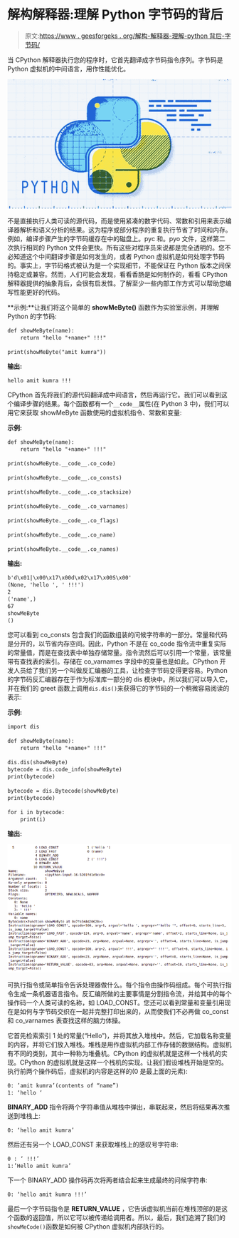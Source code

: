 # 解构解释器:理解 Python 字节码的背后

> 原文:[https://www . geesforgeks . org/解构-解释器-理解-python 背后-字节码/](https://www.geeksforgeeks.org/deconstructing-interpreter-understanding-behind-the-python-bytecode/)

当 CPython 解释器执行您的程序时，它首先翻译成字节码指令序列。字节码是 Python 虚拟机的中间语言，用作性能优化。

![](img/8bd9a875654894a861ea91e2c48696b9.png)

不是直接执行人类可读的源代码，而是使用紧凑的数字代码、常数和引用来表示编译器解析和语义分析的结果。这为程序或部分程序的重复执行节省了时间和内存。例如，编译步骤产生的字节码缓存在中的磁盘上。pyc 和。pyo 文件，这样第二次执行相同的 Python 文件会更快。所有这些对程序员来说都是完全透明的。您不必知道这个中间翻译步骤是如何发生的，或者 Python 虚拟机是如何处理字节码的。事实上，字节码格式被认为是一个实现细节，不能保证在 Python 版本之间保持稳定或兼容。然而，人们可能会发现，看看香肠是如何制作的，看看 CPython 解释器提供的抽象背后，会很有启发性。了解至少一些内部工作方式可以帮助您编写性能更好的代码。

**示例:**让我们将这个简单的 **showMeByte()** 函数作为实验室示例，并理解 Python 的字节码:

```
def showMeByte(name):
    return "hello "+name+" !!!"

print(showMeByte("amit kumra"))
```

**输出:**

```
hello amit kumra !!!
```

CPython 首先将我们的源代码翻译成中间语言，然后再运行它。我们可以看到这个编译步骤的结果。每个函数都有一个`__code__`属性(在 Python 3 中)，我们可以用它来获取 showMeByte 函数使用的虚拟机指令、常数和变量:

**示例:**

```
def showMeByte(name):
    return "hello "+name+" !!!"

print(showMeByte.__code__.co_code)

print(showMeByte.__code__.co_consts)

print(showMeByte.__code__.co_stacksize)

print(showMeByte.__code__.co_varnames)

print(showMeByte.__code__.co_flags)

print(showMeByte.__code__.co_name)

print(showMeByte.__code__.co_names)
```

**输出:**

```
b'd\x01|\x00\x17\x00d\x02\x17\x00S\x00'
(None, 'hello ', ' !!!')
2
('name',)
67
showMeByte
()
```

您可以看到 co_consts 包含我们的函数组装的问候字符串的一部分。常量和代码是分开的，以节省内存空间。因此，Python 不是在 co_code 指令流中重复实际的常量值，而是在查找表中单独存储常量。指令流然后可以引用一个常量，该常量带有查找表的索引。存储在 co_varnames 字段中的变量也是如此。CPython 开发人员给了我们另一个叫做反汇编器的工具，让检查字节码变得更容易。Python 的字节码反汇编器存在于作为标准库一部分的 dis 模块中。所以我们可以导入它，并在我们的 greet 函数上调用`dis.dis()`来获得它的字节码的一个稍微容易阅读的表示:

**示例:**

```
import dis

def showMeByte(name):
    return "hello "+name+" !!!"

dis.dis(showMeByte)
bytecode = dis.code_info(showMeByte)
print(bytecode)

bytecode = dis.Bytecode(showMeByte)
print(bytecode)

for i in bytecode:
    print(i)
```

**输出:**

![python-bytecode](img/c08846ba5f5043e811139c9dced570e0.png)

可执行指令或简单指令告诉处理器做什么。每个指令由操作码组成。每个可执行指令生成一条机器语言指令。反汇编所做的主要事情是分割指令流，并给其中的每个操作码一个人类可读的名称，如 LOAD_CONST。您还可以看到常量和变量引用现在是如何与字节码交织在一起并完整打印出来的，从而使我们不必再做 co_const 和 co_varnames 表查找这样的脑力体操。

它首先检索索引 1 处的常量(“Hello”)，并将其放入堆栈中。然后，它加载名称变量的内容，并将它们放入堆栈。堆栈是用作虚拟机内部工作存储的数据结构。虚拟机有不同的类别，其中一种称为堆叠机。CPython 的虚拟机就是这样一个栈机的实现。CPython 的虚拟机就是这样一个栈机的实现。让我们假设堆栈开始是空的。执行前两个操作码后，虚拟机的内容是这样的(0 是最上面的元素):

```
0: ’amit kumra’(contents of “name”)
1: ‘hello ‘
```

**BINARY_ADD** 指令将两个字符串值从堆栈中弹出，串联起来，然后将结果再次推送到堆栈上:

```
0: ‘hello amit kumra’
```

然后还有另一个 LOAD_CONST 来获取堆栈上的感叹号字符串:

```
0 : ‘ !!!’
1:’Hello amit kumra’
```

下一个 BINARY_ADD 操作码再次将两者结合起来生成最终的问候字符串:

```
0: ‘hello amit kumra !!!’
```

最后一个字节码指令是 **RETURN_VALUE** ，它告诉虚拟机当前在堆栈顶部的是这个函数的返回值，所以它可以被传递给调用者。所以，最后，我们追溯了我们的`showMeCode()`函数是如何被 CPython 虚拟机内部执行的。
